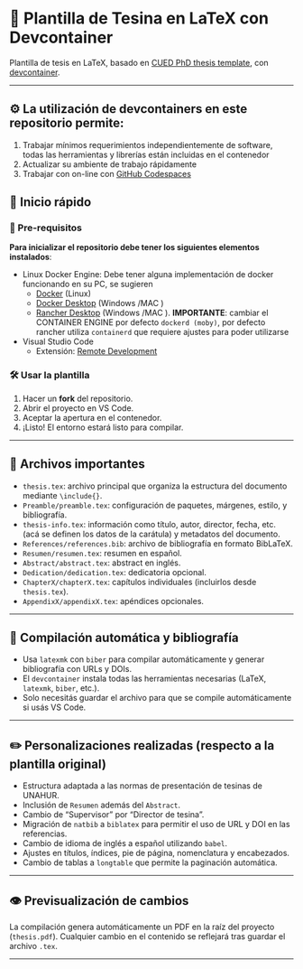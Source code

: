 # 📘 Plantilla de Tesina en LaTeX con Devcontainer
Plantilla de tesis en LaTeX, basado en [CUED PhD thesis template](https://github.com/kks32/phd-thesis-template/tree/master), con [devcontainer](https://containers.dev/).

---

## ⚙️ La utilización de devcontainers en este repositorio permite:
1. Trabajar mínimos requerimientos independientemente de software, todas las herramientas y librerías están incluidas en el contenedor
1. Actualizar su ambiente de trabajo rápidamente
1. Trabajar con on-line con [GitHub Codespaces](https://github.com/features/codespaces)

## 🚀 Inicio rápido

### 🔧 Pre-requisitos
**Para inicializar el repositorio debe tener los siguientes elementos instalados**:
- Linux Docker Engine: Debe tener alguna implementación de docker funcionando en su PC, se sugieren
    - [Docker](https://docs.docker.com/engine/install/ubuntu/) (Linux)
    - [Docker Desktop](https://docs.docker.com/desktop/) (Windows /MAC )
    - [Rancher Desktop](https://rancherdesktop.io/) (Windows /MAC ). **IMPORTANTE**: cambiar el CONTAINER ENGINE por defecto `dockerd (moby)`, por defecto rancher utiliza `containerd` que requiere ajustes para poder utilizarse
- Visual Studio Code
    - Extensión: [Remote Development](https://marketplace.visualstudio.com/items?itemName=ms-vscode-remote.vscode-remote-extensionpack)

### 🛠️ Usar la plantilla

1. Hacer un **fork** del repositorio.
2. Abrir el proyecto en VS Code.
3. Aceptar la apertura en el contenedor.
4. ¡Listo! El entorno estará listo para compilar.

---

## 📄 Archivos importantes

- `thesis.tex`: archivo principal que organiza la estructura del documento mediante `\include{}`.
- `Preamble/preamble.tex`: configuración de paquetes, márgenes, estilo, y bibliografía.
- `thesis-info.tex`: información como título, autor, director, fecha, etc.  (acá se definen los datos de la carátula) y metadatos del documento.
- `References/references.bib`: archivo de bibliografía en formato BibLaTeX.
- `Resumen/resumen.tex`: resumen en español.
- `Abstract/abstract.tex`: abstract en inglés.
- `Dedication/dedication.tex`: dedicatoria opcional.
- `ChapterX/chapterX.tex`: capítulos individuales (incluirlos desde `thesis.tex`).
- `AppendixX/appendixX.tex`: apéndices opcionales.

---

## 🔁 Compilación automática y bibliografía

- Usa `latexmk` con `biber` para compilar automáticamente y generar bibliografía con URLs y DOIs.
- El `devcontainer` instala todas las herramientas necesarias (LaTeX, `latexmk`, `biber`, etc.).
- Solo necesitás guardar el archivo para que se compile automáticamente si usás VS Code.

---

## ✏️ Personalizaciones realizadas (respecto a la plantilla original)

- Estructura adaptada a las normas de presentación de tesinas de UNAHUR.
- Inclusión de `Resumen` además del `Abstract`.
- Cambio de “Supervisor” por “Director de tesina”.
- Migración de `natbib` a `biblatex` para permitir el uso de URL y DOI en las referencias.
- Cambio de idioma de inglés a español utilizando `babel`.
- Ajustes en títulos, índices, pie de página, nomenclatura y encabezados.
- Cambio de tablas a `longtable` que permite la paginación automática.

---

## 👁️ Previsualización de cambios

La compilación genera automáticamente un PDF en la raíz del proyecto (`thesis.pdf`). Cualquier cambio en el contenido se reflejará tras guardar el archivo `.tex`.

---

